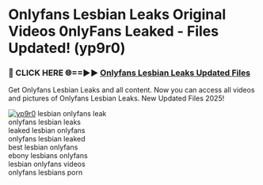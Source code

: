 # Onlyfans Lesbian Leaks Original Videos 0nlyFans Leaked - Files Updated! (yp9r0)

<h3>🔴 CLICK HERE 🌐==►► <a href="https://tinyurl.com/x26r9saj" rel="nofollow">Onlyfans Lesbian Leaks Updated Files</a></h3>

Get Onlyfans Lesbian Leaks and all content. Now you can access all videos and pictures of Onlyfans Lesbian Leaks. New Updated Files 2025!

[![yp9r0](https://i.imgur.com/LkgZPqh.gif)](https://tinyurl.com/x26r9saj)
lesbian onlyfans leak<br>
onlyfans lesbian leaks<br>
leaked lesbian onlyfans<br>
onlyfans lesbian leaked<br>
best lesbian onlyfans<br>
ebony lesbians onlyfans<br>
lesbian onlyfans videos<br>
onlyfans lesbians porn